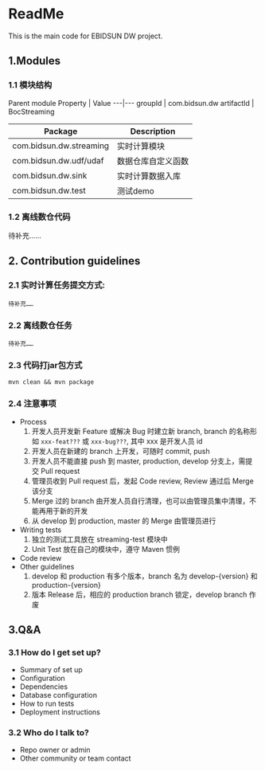 # ReadMe #

This is the main code for EBIDSUN DW project.

## 1.Modules

### 1.1 模块结构

Parent module
Property | Value
---|---
groupId | com.bidsun.dw
artifactId | BocStreaming

Package | Description
---|---
com.bidsun.dw.streaming | 实时计算模块
com.bidsun.dw.udf/udaf | 数据仓库自定义函数
com.bidsun.dw.sink | 实时计算数据入库
com.bidsun.dw.test | 测试demo
### 1.2 离线数仓代码
待补充……

## 2. Contribution guidelines

### 2.1 实时计算任务提交方式:
```
待补充……
```
### 2.2 离线数仓任务 
```
待补充……
```

### 2.3 代码打jar包方式
```
mvn clean && mvn package
```
### 2.4 注意事项

* Process
    1. 开发人员开发新 Feature 或解决 Bug 时建立新 branch, branch 的名称形如 `xxx-feat???` 或 `xxx-bug???`, 其中 xxx 是开发人员 id
    1. 开发人员在新建的 branch 上开发，可随时 commit, push
    1. 开发人员不能直接 push 到 master, production, develop 分支上，需提交 Pull request
    1. 管理员收到 Pull request 后，发起 Code review, Review 通过后 Merge 该分支
    1. Merge 过的 branch 由开发人员自行清理，也可以由管理员集中清理，不能再用于新的开发
    1. 从 develop 到 production, master 的 Merge 由管理员进行
* Writing tests
    1. 独立的测试工具放在 streaming-test 模块中
    1. Unit Test 放在自己的模块中，遵守 Maven 惯例
* Code review
* Other guidelines
    1. develop 和 production 有多个版本，branch 名为 develop-{version} 和 production-{version}
    1. 版本 Release 后，相应的 production branch 锁定，develop branch 作废

## 3.Q&A

### 3.1 How do I get set up? ###

* Summary of set up
* Configuration
* Dependencies
* Database configuration
* How to run tests
* Deployment instructions

### 3.2 Who do I talk to? ###

* Repo owner or admin
* Other community or team contact



